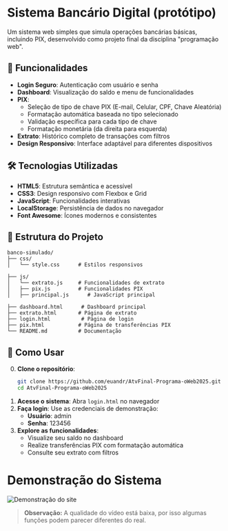 # Sistema Bancário Digital (protótipo)

Um sistema web simples que simula operações bancárias básicas, incluindo PIX, desenvolvido como projeto final da disciplina "programação web".

## 🚀 Funcionalidades

- **Login Seguro**: Autenticação com usuário e senha
- **Dashboard**: Visualização do saldo e menu de funcionalidades
- **PIX**: 
  - Seleção de tipo de chave PIX (E-mail, Celular, CPF, Chave Aleatória)
  - Formatação automática baseada no tipo selecionado
  - Validação específica para cada tipo de chave
  - Formatação monetária (da direita para esquerda)
- **Extrato**: Histórico completo de transações com filtros
- **Design Responsivo**: Interface adaptável para diferentes dispositivos

## 🛠️ Tecnologias Utilizadas

- **HTML5**: Estrutura semântica e acessível
- **CSS3**: Design responsivo com Flexbox e Grid
- **JavaScript**: Funcionalidades interativas
- **LocalStorage**: Persistência de dados no navegador
- **Font Awesome**: Ícones modernos e consistentes

## 📁 Estrutura do Projeto

```
banco-simulado/
├── css/
│   └── style.css      # Estilos responsivos

├── js/
│   └── extrato.js     # Funcionalidades de extrato
│   ├── pix.js         # Funcionalidades PIX
│   ├── principal.js      # JavaScript principal

├── dashboard.html      # Dashboard principal
├── extrato.html       # Página de extrato
├── login.html          # Página de login
├── pix.html           # Página de transferências PIX
└── README.md          # Documentação
```

## 🚀 Como Usar
0. **Clone o repositório**:
   ```bash
   git clone https://github.com/euandr/AtvFinal-Programa-oWeb2025.git
   cd AtvFinal-Programa-oWeb2025

1. **Acesse o sistema**: Abra `login.html` no navegador
2. **Faça login**: Use as credenciais de demonstração:
   - **Usuário**: admin
   - **Senha**: 123456
3. **Explore as funcionalidades**:
   - Visualize seu saldo no dashboard
   - Realize transferências PIX com formatação automática
   - Consulte seu extrato com filtros

# Demonstração do Sistema

![Demonstração do site](https://github.com/euandr/euandr/blob/main/arquivosEscola/atvfinalPW.gif?raw=true)

> **Observação:** A qualidade do vídeo está baixa, por isso algumas funções podem parecer diferentes do real.
